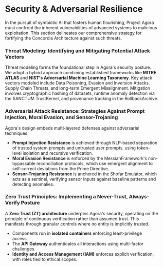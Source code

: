 # Security & Adversarial Resilience

In the pursuit of symbiotic AI that fosters human flourishing, Project Agora must confront the inherent vulnerabilities of advanced systems to malicious exploitation. This section delineates our comprehensive strategy for fortifying the Concordia Architecture against such threats.

### Threat Modeling: Identifying and Mitigating Potential Attack Vectors

Threat modeling forms the foundational step in Agora's security posture. We adopt a hybrid approach combining established frameworks like **MITRE ATLAS** and **NIST's Adversarial Machine Learning Taxonomy**. Key attack vectors modeled include Data Poisoning, Evasion and Inversion Attacks, Supply Chain Threats, and long-term Emergent Misalignment. Mitigation involves cryptographic hashing of datasets, runtime anomaly detection via the SANCTUM TrustKernel, and provenance tracking in the RollbackArchive.

### Adversarial Attack Resistance: Strategies Against Prompt Injection, Moral Evasion, and Sensor-Trojaning

Agora's design embeds multi-layered defenses against adversarial techniques.
* **Prompt Injection Resistance** is achieved through NLP-based separation of trusted system prompts and untrusted user prompts, using token-level isolation and recursive verification.
* **Moral Evasion Resistance** is enforced by the MessiahFramework's non-bypassable reconciliation protocols, which use emergent alignment to self-correct deviations from the Prime Directive.
* **Sensor-Trojaning Resistance** is anchored in the Shofar Emulator, which acts as a sentinel, verifying sensor inputs against baseline patterns and detecting anomalies.

### Zero Trust Principles: Implementing a Never-Trust, Always-Verify Posture

A **Zero Trust (ZT) architecture** underpins Agora's security, operating on the principle of continuous verification rather than assumed trust. This manifests through granular controls where no entity is implicitly trusted.
* Components run in **isolated containers** enforcing least-privilege access.
* The **API Gateway** authenticates all interactions using multi-factor challenges.
* **Identity and Access Management (IAM)** enforces explicit verification, with roles tied to ethical scopes.
